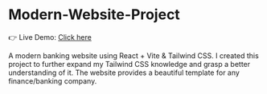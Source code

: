 # Modern-Website-Project
 
👉 Live Demo: [Click here](https://modern-website-project.tech/)

A modern banking website using React + Vite & Tailwind CSS. I created this project to further expand my Tailwind CSS knowledge and grasp 
a better understanding of it. The website provides a beautiful template for any finance/banking company.
